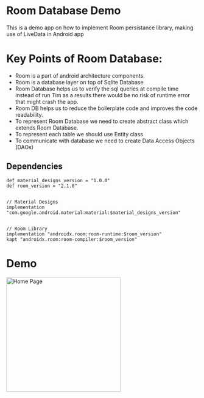 # Room Database Demo
 This is a demo app on how to implement Room persistance library, making use of LiveData in Android app
 
# Key Points of Room Database:

* Room is a part of android architecture components.
* Room is a database layer on top of Sqlite Database
* Room Database helps us to verify the sql queries at compile time instead of run Tim as a results there would be no risk of     runtime error that might crash the app.
* Room DB helps us to reduce the boilerplate code and improves the code readability.
* To represent Room Database we need to create abstract class which extends Room Database.
* To represent each table we should use Entity class
* To communicate with database we need to create Data Access Objects (DAOs)

 
 ## Dependencies

```
def material_designs_version = "1.0.0"
def room_version = "2.1.0"


// Material Designs
implementation "com.google.android.material:material:$material_designs_version"


// Room Library
implementation "androidx.room:room-runtime:$room_version"
kapt "androidx.room:room-compiler:$room_version"
```
# Demo
 
  <td>
    <p align="left">
  <img src="https://user-images.githubusercontent.com/10658016/66370334-70ad3100-e9bd-11e9-8573-40a3cca32dac.gif?raw=true" alt="Home Page" width="300"/>
</p>
